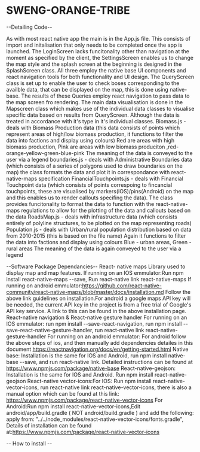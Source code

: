 # SWENG-ORANGE-TRIBE

--Detailing Code--

As with most react native app the main is in the App.js file. This consists of import and initalisation that only needs to be completed once the app is launched. 
The LoginScreen lacks funcitonality other than navigation at the moment as specified by the client, the SettingsScreen enables us to change the map style and the splash screen at the beginning is designed in the SplashScreen class. All three employ the native base UI components and react navigation tools for both functionality and UI design. The QueryScreen class is set up to enable the user to check boses corresponding to the availble data, that can be displayed on the map, this is done using native-base. The results of these Queries employ react navigation to pass data to the map screen fro rendering. 
The main data visualisation is done in the Mapscreen class which makes use of the individual data classes to visualise specific data based on results from QueryScreen. Although the data is treated in accordance with it's type in it's individual classes. 
Biomass.js - 
    deals with Biomass Production data
    (this data consists of points which represent areas of high/low biomass production, it functions to filter the data into factions and display using colours)
    Red are areas with high biomass production, Pink are areas with low biomass produciton ,red-orange-yellow-green-blue-pink
    The meaning of the data is conveyed to the user via a legend
boundaries.js - 
    deals with Administrative Boundaries data (which consists of a series of polygons used to draw boundaries on the map)
    the class formats the data and plot it in correspondance with react-native-maps specification
FinancialTouchpoints.js - 
    deals with Financial Touchpoint data (which consists of points correspoing to fincancial touchpoints, these are visualised by markers(IOS)/pins(Android) on the map and this enables us to render callouts specifing the data). The class provides funcitonality to format the data to function with the react-native-maps regulations to allow for the plotting of the data and callouts based on the data
RoadsMap.js - 
    deals with infrastructure data (which consists entirely of polyline structures, to be plotted on the map representing roads)
Population.js - 
    deals with Urban/rural population distribution based on data from 2010-2015 (this is based on the file name)
    Again it functions to filter the data into factions and display using colours
    Blue - urban areas, Green - rural areas
    The meaning of the data is again conveyed to the user via a legend


--Software Package Dependancies--
React- native maps
Library used to display map and map features.
If running on an IOS emmulator:Run npm install react-native-maps --save, Run react-native link react-native-maps
If running on android emmulator:https://github.com/react-native-community/react-native-maps/blob/master/docs/installation.md
Follow the above link guidelines on installation.For android a google maps API key will be needed, the current API key in the project is from a free trial of Google's API key service. A link to this can be found in the above installation page.
React-native navigation & React-native gesture handler
For running on an IOS emmulator: run npm install --save-react-navigation, run npm install --save-react-native-gesture-handler, run react-native link react-native-gesture-handler
For running on an android emmulator: For android follow the above steps of ios, and then manually add dependencies detailes in this document https://reactnavigation.org/docs/en/getting-started.html
Native base: Installation is the same for IOS and Android, run npm install native-base --save, and run react-native link. Detailed instructions can be found at https://www.npmjs.com/package/native-base
React-native-geojson: Installation is the same for IOS and Android. Run npm install react-native-geojson
React-native vector-icons:For IOS: Run npm install react-native-vector-icons, run react-native link react-native-vector-icons, there is also a manual option which can be found at this link: https://www.npmjs.com/package/react-native-vector-icons
For Android:Run npm install react-native-vector-icons,Edit android/app/build.gradle ( NOT android/build.gradle ) and add the following:
apply from: "../../node_modules/react-native-vector-icons/fonts.gradle", Details of installation can be found at:https://www.npmjs.com/package/react-native-vector-icons


-- How to install --

